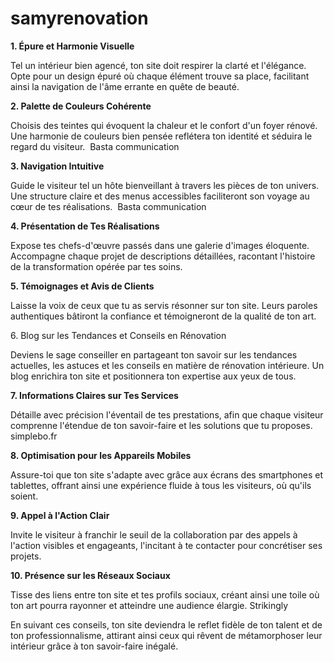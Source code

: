 # samyrenovation
<strong>1. Épure et Harmonie Visuelle</strong>

Tel un intérieur bien agencé, ton site doit respirer la clarté et l'élégance. Opte pour un design épuré où chaque élément trouve sa place, facilitant ainsi la navigation de l'âme errante en quête de beauté. ​

<strong>2. Palette de Couleurs Cohérente</strong>

Choisis des teintes qui évoquent la chaleur et le confort d'un foyer rénové. Une harmonie de couleurs bien pensée reflétera ton identité et séduira le regard du visiteur. ​
Basta communication

<strong>3. Navigation Intuitive</strong>

Guide le visiteur tel un hôte bienveillant à travers les pièces de ton univers. Une structure claire et des menus accessibles faciliteront son voyage au cœur de tes réalisations. ​
Basta communication

<strong>4. Présentation de Tes Réalisations</strong>

Expose tes chefs-d'œuvre passés dans une galerie d'images éloquente. Accompagne chaque projet de descriptions détaillées, racontant l'histoire de la transformation opérée par tes soins. ​

<strong>5. Témoignages et Avis de Clients</strong>

Laisse la voix de ceux que tu as servis résonner sur ton site. Leurs paroles authentiques bâtiront la confiance et témoigneront de la qualité de ton art.​

<strogn>6. Blog sur les Tendances et Conseils en Rénovation</strong>

Deviens le sage conseiller en partageant ton savoir sur les tendances actuelles, les astuces et les conseils en matière de rénovation intérieure. Un blog enrichira ton site et positionnera ton expertise aux yeux de tous. ​

<strong>7. Informations Claires sur Tes Services</strong>

Détaille avec précision l'éventail de tes prestations, afin que chaque visiteur comprenne l'étendue de ton savoir-faire et les solutions que tu proposes. ​
simplebo.fr

<strong>8. Optimisation pour les Appareils Mobiles</strong>

Assure-toi que ton site s'adapte avec grâce aux écrans des smartphones et tablettes, offrant ainsi une expérience fluide à tous les visiteurs, où qu'ils soient. ​

<strong>9. Appel à l'Action Clair</strong>

Invite le visiteur à franchir le seuil de la collaboration par des appels à l'action visibles et engageants, l'incitant à te contacter pour concrétiser ses projets.​

<strong>10. Présence sur les Réseaux Sociaux</strong>

Tisse des liens entre ton site et tes profils sociaux, créant ainsi une toile où ton art pourra rayonner et atteindre une audience élargie. ​
Strikingly

En suivant ces conseils, ton site deviendra le reflet fidèle de ton talent et de ton professionnalisme, attirant ainsi ceux qui rêvent de métamorphoser leur intérieur grâce à ton savoir-faire inégalé.

